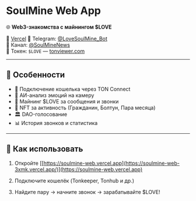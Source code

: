 # SoulMine Web App

🌐 **Web3-знакомства с майнингом $LOVE**

🔗 [Vercel]([https://soulmine-web.vercel.app](https://soulmine-web-3xmk.vercel.app/))  
📱 Telegram: [@LoveSoulMine_Bot](https://t.me/LoveSoulMine_Bot)  
📢 Канал: [@SoulMineNews](https://t.me/SoulMineNews)  
💎 Токен: `$LOVE` — [tonviewer.com](https://tonviewer.com/EQAf1n9pHB4gITeBj4VA6jYKa4QKAs7e1z5SSQY3DnYme-Yj)

---

## 🚀 Особенности

- 🔐 Подключение кошелька через TON Connect
- 🎯 АИ-анализ эмоций на камеру
- 💬 Майнинг $LOVE за сообщения и звонки
- 🎁 NFT за активность (Гражданин, Болтун, Пара месяца)
- 🏛️ DAO-голосование
- 📊 История звонков и статистика

---

## 📂 Как использовать

1. Откройте [[https://soulmine-web.vercel.app](https://soulmine-web-3xmk.vercel.app/)](https://soulmine-web.vercel.app)
2. Подключите кошелёк (Tonkeeper, Tonhub и др.)

3. Найдите пару → начните звонок → зарабатывайте $LOVE!
